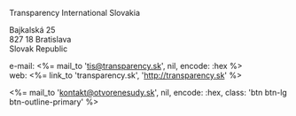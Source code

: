 Transparency International Slovakia

Bajkalská 25<br/>
827 18 Bratislava<br/>
Slovak Republic

e-mail: <%= mail_to 'tis@transparency.sk', nil, encode: :hex %><br/>
web: <%= link_to 'transparency.sk', 'http://transparency.sk' %>

<%= mail_to 'kontakt@otvorenesudy.sk', nil, encode: :hex, class: 'btn btn-lg btn-outline-primary' %>
